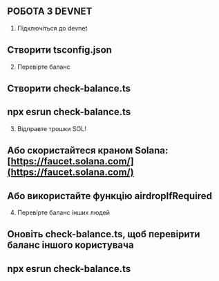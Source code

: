 <!-- @format -->

## РОБОТА З DEVNET

1. Підключіться до devnet

## Створити tsconfig.json

2. Перевірте баланс

## Створити check-balance.ts

## npx esrun check-balance.ts

3. Відправте трошки SOL!

## Або скористайтеся краном Solana: [https://faucet.solana.com/](https://faucet.solana.com/)

## Або використайте функцію airdropIfRequired

4. Перевірте баланс інших людей

## Оновіть check-balance.ts, щоб перевірити баланс іншого користувача

## npx esrun check-balance.ts
